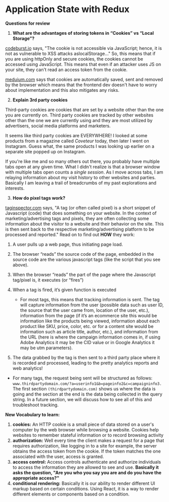 # Application State with Redux

**Questions for review**

1. **What are the advantages of storing tokens in “Cookies” vs “Local Storage”?**

[codeburst.io](https://codeburst.io/localstorage-vs-cookies-all-you-need-to-know-about-storing-jwt-tokens-securely-in-the-front-end-70dc0a9b3ad3) says, "The cookie is not accessible via JavaScript; hence, it is not as vulnerable to XSS attacks aslocalStorage..."
So, this means that if you are using httpOnly and secure cookies, the cookies cannot be accessed using JavaScript. This means that even if an attacker uses JS on your site, they can't read an access token from the cookie.

[meduium.com](https://supertokens.io/blog/cookies-vs-localstorage-for-sessions-everything-you-need-to-know) says that cookies are automatically saved, sent and removed by the browser which means that the frontend dev doesn't have to worry about implementation and this also mitigates any risks.

   
2. **Explain 3rd party cookies**

Third-party cookies are cookies that are set by a website other than the one you are currently on. Third party cookies are tracked by other websites other than the one we are currently using and they are most utilized by advertisers, social media platforms and marketers.

It seems like third party cookies are EVERYWHERE! I looked at some products from a magazine called *Coveteur* today, then later I went on Instagram. Guess what, the same products I was looking up earlier on a separate site popped up on Instagram.

If you're like me and so many others out there, you probably have multiple tabs open at any given time. What I didn't realize is that a browser window with multiple tabs open counts a *single session*.  As I move across tabs, I am  relaying information about my visit history to other websites and parties. Basically I am leaving a trail of breadcrumbs of my past explorations and interests.
   
3. **How do pixel tags work?**
   
[taginspector.com](https://taginspector.com/articles/marketing-tags-and-pixels-form-and-function/) says, "A tag (or often called pixel) is a short snippet of Javascript (code) that does something on your website. In the context of marketing/advertising tags and pixels, they are often collecting some information about the visitor to a website and their behavior on the site. This is then sent back to the respective marketing/advertising platform to be processed and reported." Read on to find out **HOW** they work:

1. A user pulls up a web page, thus initiating page load.
   
2. The browser “reads” the source code of the page, embedded in the source code are the various javascript tags (like the script that you see above).

3. When the browser “reads” the part of the page where the Javascript tag/pixel is, it executes (or “fires”)
   
4. When a tag is fired, it’s given function is executed
   - For most tags, this means that tracking information is sent. The tag will capture information from the user (possible data such as user ID, the source that the user came from, location of the user, etc.), information from the page (if it’s an ecommerce site this would be information like the products being viewed, information about each product like SKU, price, color, etc. or for a content site would be information such as article title, author, etc.), and information from the URL (here is where the campaign information comes in, if using Adobe Analytics it may be the CID value or in Google Analytics it may be utm parameters).

5. The data grabbed by the tag is then sent to a third party place where it is recorded and processed, leading to the pretty analytics reports and web analytics!
  - For many tags, the request being sent will be structured as follows: `www.thirdpartydomain.com/?a=userinfo1&b=pageinfo2&c=campaigninfo3.` The first section `(thirdpartydomain.com)` shows us where the data is going and the section at the end is the data being collected in the query string. In a future section, we will discuss how to see all of this and troubleshoot tracking.

**New Vocabulary to learn:**

1. **cookies:** An HTTP cookie is a small piece of data stored on a user's computer by the web browser while browsing a website. Cookies help websites to remember stateful information or to record browsing activity
2. **authorization:** Well every time the client makes a request for a page that requires authorization, like logging in to a site for example,  the server obtains the access token from the cookie. If the token matches the one associated with the user, access is granted.
3. **access control:** Access controls authenticate and authorize individuals to access the information they are allowed to see and use. **Basically it asks the question, "Are you who you say you are and do you have the appropriate access?"**
4. **conditional rendering:** Basically it is our ability to render different UI markup based on certain conditions. Using React, it is a way to render different elements or components based on a condition.

